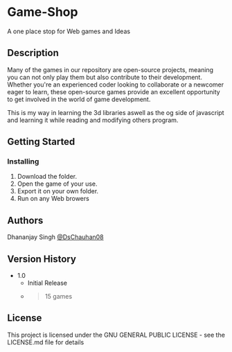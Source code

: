 # Game-Shop

A one place stop for Web games and Ideas

## Description

Many of the games in our repository are open-source projects, 
meaning you can not only play them but also contribute to their development.
Whether you're an experienced coder looking to collaborate or a newcomer eager to learn, these open-source games provide an excellent opportunity to get involved in the world of game development.

This is my way in learning the 3d libraries aswell as the og side of javascript and learning it while reading and modifying others program.


## Getting Started


### Installing
1. Download the folder.
2. Open the game of your use.
3. Export it on your own folder.
4. Run on any Web browers


## Authors

Dhananjay Singh [@DsChauhan08](https://github.com/DsChauhan08)


## Version History

* 1.0
    * Initial Release
    * >15 games

## License

This project is licensed under the  GNU GENERAL PUBLIC LICENSE - see the LICENSE.md file for details

